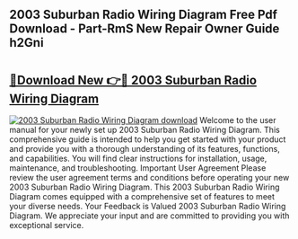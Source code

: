 ## 2003 Suburban Radio Wiring Diagram Free Pdf Download - Part-RmS New Repair Owner Guide h2Gni

# <h2><a href="http://dfncbcl.blite.top/?on=2003+Suburban+Radio+Wiring+Diagram">🔗Download New 👉🔴 2003 Suburban Radio Wiring Diagram</a></h2>

[![2003 Suburban Radio Wiring Diagram download](https://i.imgur.com/lujVjoI.png)](http://dfncbcl.blite.top/?on=2003+Suburban+Radio+Wiring+Diagram)
Welcome to the user manual for your newly set up 2003 Suburban Radio Wiring Diagram. This comprehensive guide is intended to help you get started with your product and provide you with a thorough understanding of its features, functions, and capabilities. You will find clear instructions for installation, usage, maintenance, and troubleshooting. Important User Agreement Please review the user agreement terms and conditions before operating your new 2003 Suburban Radio Wiring Diagram. This 2003 Suburban Radio Wiring Diagram comes equipped with a comprehensive set of features to meet your diverse needs. Your Feedback is Valued 2003 Suburban Radio Wiring Diagram. We appreciate your input and are committed to providing you with exceptional service.
